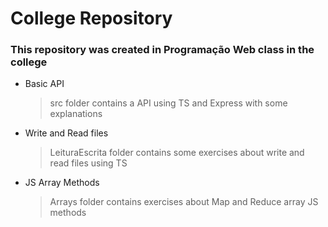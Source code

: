 # College Repository

### This repository was created in Programação Web class in the college

- Basic API
    > src folder contains a API using TS and Express with some explanations
- Write and Read files
    > LeituraEscrita folder contains some exercises about write and read files using TS
- JS Array Methods
    > Arrays folder contains exercises about Map and Reduce array JS methods